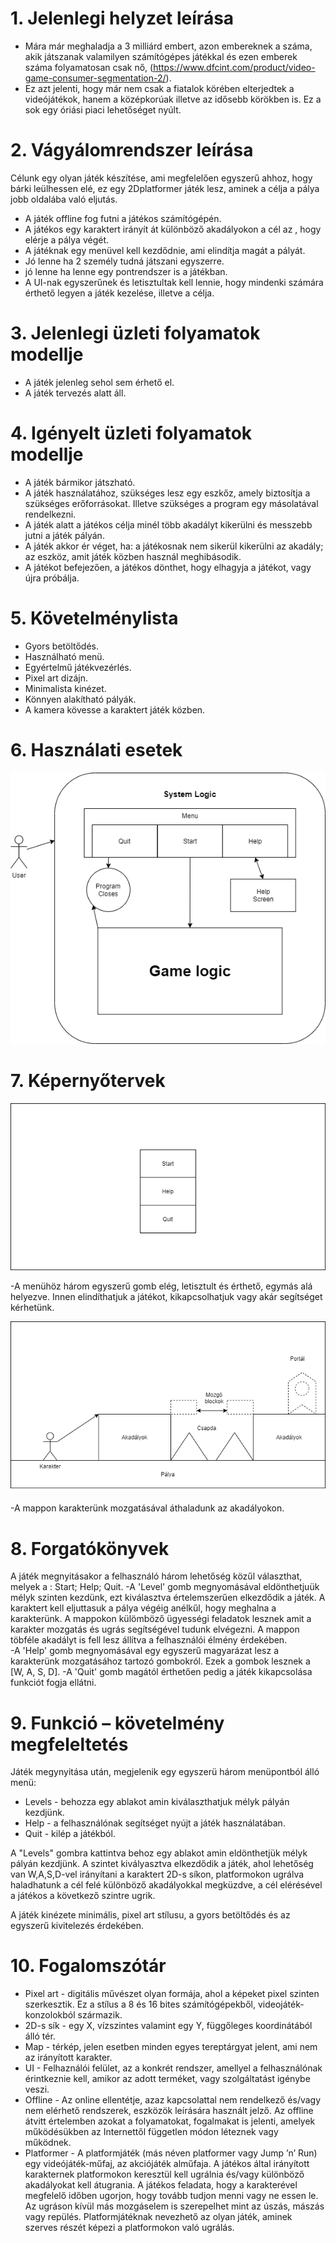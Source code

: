# 1. Jelenlegi helyzet leírása
 - Mára már meghaladja a 3 milliárd embert, azon embereknek a száma, 
akik játszanak valamilyen számítógépes játékkal és ezen emberek száma folyamatosan csak nő,
(https://www.dfcint.com/product/video-game-consumer-segmentation-2/).
- Ez azt jelenti, hogy már nem csak a fiatalok körében elterjedtek a videójátékok,
hanem a középkorúak illetve az idősebb körökben is. Ez a sok egy óriási piaci lehetőséget nyúlt.

# 2. Vágyálomrendszer leírása
 Célunk egy olyan játék készítése, ami megfelelően egyszerű ahhoz, hogy bárki leülhessen elé, ez egy 2Dplatformer játék lesz, aminek a célja a pálya jobb oldalába való eljutás.
- A játék offline fog futni a játékos számítógépén.
- A játékos egy karaktert irányít át különböző akadályokon a cél az , hogy elérje a pálya végét.
- A játéknak egy menüvel kell kezdődnie, ami elindítja magát a pályát.
- Jó lenne ha 2 személy tudná játszani egyszerre.
- jó lenne ha lenne egy pontrendszer is a játékban. 
- A UI-nak egyszerűnek és letisztultak kell lennie, hogy mindenki számára érthető legyen a játék kezelése, illetve a célja.

# 3. Jelenlegi üzleti folyamatok modellje

- A játék jelenleg sehol sem érhető el.
- A játék tervezés alatt áll.

# 4. Igényelt üzleti folyamatok modellje

- A játék bármikor játszható.
- A játék használatához, szükséges lesz egy eszkőz, amely biztosítja a szükséges erőforrásokat. Illetve szükséges a program egy másolatával rendelkezni.
- A játék alatt a játékos célja minél több akadályt kikerülni és messzebb jutni a játék pályán.
- A játék akkor ér véget, ha: a játékosnak nem sikerül kikerülni az akadály; az eszköz, amit játék közben használ meghibásodik.
- A játékot befejezően, a játékos dönthet, hogy elhagyja a játékot, vagy újra próbálja.

# 5. Követelménylista

- Gyors betöltődés.
- Használható menü.
- Egyértelmű játékvezérlés.
- Pixel art dizájn.
- Minimalista kinézet.
- Könnyen alakítható pályák.
- A kamera kövesse a karaktert játék közben.

# 6. Használati esetek

![Diagram](Diagram.png)

# 7. Képernyőtervek

![menu](menu.png)

  -A menühöz három egyszerű gomb elég, letisztult és érthető, egymás alá helyezve. Innen elindíthatjuk a játékot, kikapcsolhatjuk vagy akár segítséget kérhetünk.

![Map](Map.png)

  -A mappon karakterünk mozgatásával áthaladunk az akadályokon. 

# 8. Forgatókönyvek

A játék megnyitásakor a felhasználó három lehetőség közűl választhat, melyek a : Start; Help; Quit. 
  -A 'Level' gomb megnyomásával eldönthetjuük mélyk szinten kezdünk, ezt kiválasztva értelemszerűen elkezdődik a játék. A karaktert kell eljuttasuk a pálya végéig anélkűl, hogy meghalna a karakterünk. A mappokon külömböző ügyességi feladatok lesznek amit a karakter mozgatás és ugrás segítségével tudunk elvégezni. A mappon töbféle akadályt is fell lesz állítva a felhasználói élmény érdekében.  
  -A 'Help' gomb megnyomásával egy egyszerű magyarázat lesz a karakterünk mozgatásához tartozó gombokról. Ezek a gombok lesznek a [W, A, S, D].
  -A 'Quit' gomb magától érthetően pedig a játék kikapcsolása funkciót fogja ellátni. 


# 9. Funkció – követelmény megfeleltetés

Játék megynyitása után, megjelenik egy egyszerü három menüpontból álló menü:

- Levels - behozza egy ablakot amin kiválaszthatjuk mélyk pályán kezdjünk.
- Help - a felhasználónak segítséget nyújt a játék használatában.
- Quit - kilép a játékból.

A "Levels" gombra kattintva behoz egy ablakot amin eldönthetjük mélyk pályán kezdjünk. A szintet kivályasztva elkezdődik a játék, ahol lehetőség van W,A,S,D-vel irányítani a karaktert 2D-s síkon, 
platformokon ugrálva haladhatunk a cél felé különböző akadályokkal megküzdve, a cél elérésével a játékos a következő szintre ugrik.

A játék kinézete minimális, pixel art stílusu, a gyors betöltődés és az egyszerű kivitelezés érdekében.

# 10. Fogalomszótár

- Pixel art - digitális művészet olyan formája, ahol a képeket pixel szinten szerkesztik. Ez a stílus a 8 és 16 bites számítógépekből, videojáték-konzolokból
származik.
- 2D-s sík - egy X, vízszintes valamint egy Y, függőleges koordinátából álló tér.
- Map - térkép, jelen esetben minden egyes tereptárgyat jelent, ami nem az irányított karakter.
- UI - Felhaználói felület, az a konkrét rendszer, amellyel a felhasználónak érintkeznie kell, amikor az adott terméket, vagy szolgáltatást igénybe veszi.
- Offline - Az online ellentétje, azaz kapcsolattal nem rendelkező és/vagy nem elérhető rendszerek, eszközök leírására használt jelző. Az offline átvitt értelemben azokat a folyamatokat, fogalmakat is jelenti, amelyek működésükben az Internettől független módon léteznek vagy működnek.
- Platformer - A platformjáték (más néven platformer vagy Jump ’n’ Run) egy videójáték-műfaj, az akciójáték alműfaja. A játékos által irányított karakternek platformokon keresztül kell ugrálnia és/vagy különböző akadályokat kell átugrania. A játékos feladata, hogy a karakterével megfelelő időben ugorjon, hogy tovább tudjon menni vagy ne essen le. Az ugráson kívül más mozgáselem is szerepelhet mint az úszás, mászás vagy repülés. Platformjátéknak nevezhető az olyan játék, aminek szerves részét képezi a platformokon való ugrálás.
